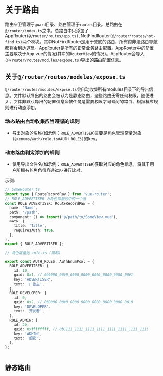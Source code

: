 # 关于路由

路由守卫管理于`guard`目录、路由管理于`routes`目录。总路由在`@/router/index.ts`之中。总路由中只添加了AppRouter`(@/router/routes/app.ts)`, NotFindRouter`(@/router/routes/not-find.ts)`两个模块。其中NotFindRouter是用于兜底的路由，所有的非法路由导航都将会到达这里。AppRouter是所有的正常业务路由配置。AppRouter中的配置主要取决于App.vue的情况(其中的`RouterView`的情况)。AppRouter会导入`(@/router/routes/modules/expose.ts)`导出的路由配置信息。

## 关于`@/router/routes/modules/expose.ts`

`@/router/routes/modules/expose.ts`会自动收集所有modules目录下的导出信息。文件默认导出的路由会被认为是静态路由，这些路由无需任何权限，随便进入。文件非默认导出的配置信息会被任务是需要权限才可访问的路由。根据相应规则进行动态添加。

### 动态路由自动收集应当遵循的规则

- 导出对象的名称(如示例：`ROLE_ADVERTISER`)需要是角色管理常量对象`(@/enums/auth/role.ts#AUTH_ROLES)`的key。

### 动态路由判定添加的规则

- 使用导出文件名(如示例：`ROLE_ADVERTISER`)获取对应的角色信息，将其于用户所拥有的角色信息通过`@/`进行比对。

示例:

```typescript
// SomeRouter.ts
import type { RouteRecordRaw } from 'vue-router';
// ROLE_ADVERTISER 为角色常量池中的一个值
const ROLE_ADVERTISER: RouteRecordRaw = {
  name: 'Name',
  path: '/path',
  component: () => import('@/path/to/SomeView.vue'),
  meta: {
    title: 'Title',
    requiresAuth: true,
  },
};
export { ROLE_ADVERTISER };

// 角色常量池 role.ts (简略)

export const AUTH_ROLES: AuthEnumPool = {
  ROLE_ADVERTISER: {
    id: 10,
    guid: 0x1, // 0b0000_0000_0000_0000_0000_0000_0000_0001
    key: 'ADVERTISER',
    text: '广告主',
  },
  ROLE_DEVELOPER: {
    id: 0,
    guid: 0x2, // 0b0000_0000_0000_0000_0000_0000_0000_0010
    key: 'DEVELOPER',
    text: '开发者',
  },
  ROLE_ADMIN: {
    id: 20,
    guid: 0xffffffff, // 0b1111_1111_1111_1111_1111_1111_1111_1111
    key: 'ADMIN',
    text: '超管',
  },
};
```

```t

```

## 静态路由
